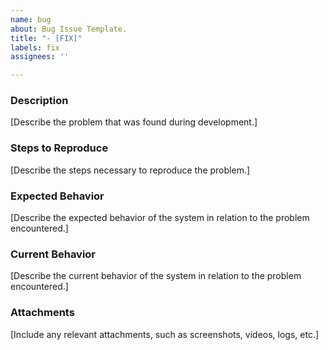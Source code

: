 ```yaml
---
name: bug
about: Bug Issue Template.
title: "- [FIX]"
labels: fix
assignees: ''

---
```


### Description
[Describe the problem that was found during development.]

### Steps to Reproduce
[Describe the steps necessary to reproduce the problem.]

### Expected Behavior
[Describe the expected behavior of the system in relation to the problem encountered.]

### Current Behavior
[Describe the current behavior of the system in relation to the problem encountered.]

### Attachments
[Include any relevant attachments, such as screenshots, videos, logs, etc.]
